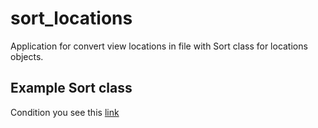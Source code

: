 # sort_locations

Application for convert view locations in file with Sort class for locations objects.

## Example Sort class

Condition you see this [link](https://github.com/netology-code/cppm-homeworks/tree/main/04/02)
